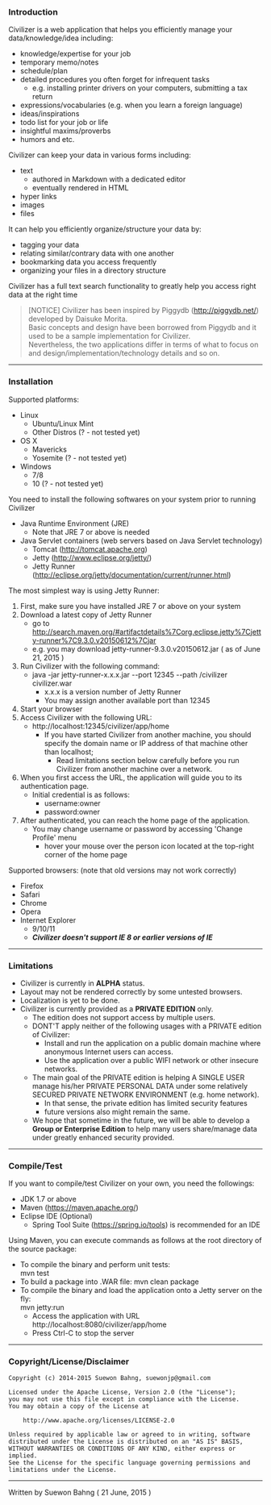 ### Introduction

Civilizer is a web application that helps you efficiently manage your data/knowledge/idea including:

- knowledge/expertise for your job
- temporary memo/notes
- schedule/plan
- detailed procedures you often forget for infrequent tasks
  - e.g. installing printer drivers on your computers, submitting a tax return
- expressions/vocabularies (e.g. when you learn a foreign language)
- ideas/inspirations
- todo list for your job or life
- insightful maxims/proverbs
- humors and etc.

Civilizer can keep your data in various forms including:

- text
    - authored in Markdown with a dedicated editor
    - eventually rendered in HTML
- hyper links
- images
- files

It can help you efficiently organize/structure your data by:

- tagging your data
- relating similar/contrary data with one another
- bookmarking data you access frequently
- organizing your files in a directory structure

Civilizer has a full text search functionality to greatly help you access right data at the right time

> [NOTICE] Civilizer has been inspired by Piggydb (http://piggydb.net/) developed by Daisuke Morita.    
> Basic concepts and design have been borrowed from Piggydb and it used to be a sample implementation for Civilizer.  
> Nevertheless, the two applications differ in terms of what to focus on and design/implementation/technology details and so on. 
 
* * *
### Installation

Supported platforms:

- Linux
    - Ubuntu/Linux Mint
    - Other Distros (? - not tested yet)
- OS X
    - Mavericks
    - Yosemite (? - not tested yet)
- Windows
    - 7/8
    - 10 (? - not tested yet)
    
You need to install the following softwares on your system prior to running Civilizer

- Java Runtime Environment (JRE)
    - Note that JRE 7 or above is needed
- Java Servlet containers (web servers based on Java Servlet technology)
    - Tomcat (http://tomcat.apache.org)
    - Jetty (http://www.eclipse.org/jetty/)
    - Jetty Runner (http://eclipse.org/jetty/documentation/current/runner.html)

The most simplest way is using Jetty Runner:

1. First, make sure you have installed JRE 7 or above on your system
1. Download a latest copy of Jetty Runner
    - go to http://search.maven.org/#artifactdetails%7Corg.eclipse.jetty%7Cjetty-runner%7C9.3.0.v20150612%7Cjar
    - e.g. you may download jetty-runner-9.3.0.v20150612.jar ( as of June 21, 2015 )
1. Run Civilizer with the following command:
    - java -jar jetty-runner-x.x.x.jar --port 12345 --path /civilizer civilizer.war
        - x.x.x is a version number of Jetty Runner
        - You may assign another available port than 12345
1. Start your browser
1. Access Civilizer with the following URL:
    - http://localhost:12345/civilizer/app/home
        - If you have started Civilizer from another machine, you should specify the domain name or IP address of that machine other than localhost;
            - Read limitations section below carefully before you run Civilizer from another machine over a network.
1. When you first access the URL, the application will guide you to its authentication page.
    - Initial credential is as follows:
        - username:owner
        - password:owner
1. After authenticated, you can reach the home page of the application.
    - You may change username or password by accessing 'Change Profile' menu 
        - hover your mouse over the person icon located at the top-right corner of the home page

Supported browsers: (note that old versions may not work correctly)

- Firefox
- Safari
- Chrome
- Opera
- Internet Explorer
    - 9/10/11
    - ***Civilizer doesn't support IE 8 or earlier versions of IE***
    
* * *
### Limitations

- Civilizer is currently in **ALPHA** status.
- Layout may not be rendered correctly by some untested browsers.
- Localization is yet to be done.
- Civilizer is currently provided as a **PRIVATE EDITION** only.
    - The edition does not support access by multiple users.
    - DONT'T apply neither of the following usages with a PRIVATE edition of Civilizer:
        - Install and run the application on a public domain machine where anonymous Internet users can access.
        - Use the application over a public WIFI network or other insecure networks.
    - The main goal of the PRIVATE edition is helping A SINGLE USER manage his/her PRIVATE PERSONAL DATA under some relatively SECURED PRIVATE NETWORK ENVIRONMENT (e.g. home network).
        - In that sense, the private edition has limited security features
        - future versions also might remain the same.
    - We hope that sometime in the future, we will be able to develop a **Group or Enterprise Edition** to help many users share/manage data under greatly enhanced security provided.
    
* * *
### Compile/Test
If you want to compile/test Civilizer on your own, you need the followings:

- JDK 1.7 or above
- Maven (https://maven.apache.org/)
- Eclipse IDE (Optional)
    - Spring Tool Suite (https://spring.io/tools) is recommended for an IDE

Using Maven, you can execute commands as follows at the root directory of the source package:  

- To compile the binary and perform unit tests:  
        mvn test
- To build a package into .WAR file:
        mvn clean package
- To compile the binary and load the application onto a Jetty server on the fly:  
        mvn jetty:run
  - Access the application with URL http://localhost:8080/civilizer/app/home
  - Press Ctrl-C to stop the server

* * *
### Copyright/License/Disclaimer

    Copyright (c) 2014-2015 Suewon Bahng, suewonjp@gmail.com
    
    Licensed under the Apache License, Version 2.0 (the "License");
    you may not use this file except in compliance with the License.
    You may obtain a copy of the License at
    
        http://www.apache.org/licenses/LICENSE-2.0
    
    Unless required by applicable law or agreed to in writing, software
    distributed under the License is distributed on an "AS IS" BASIS,
    WITHOUT WARRANTIES OR CONDITIONS OF ANY KIND, either express or implied.
    See the License for the specific language governing permissions and
    limitations under the License.

* * *
Written by Suewon Bahng   ( 21 June, 2015 )